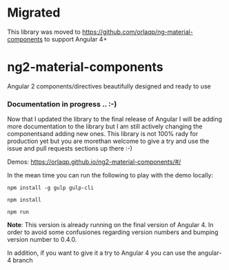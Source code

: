 # Migrated

This library was moved to https://github.com/orlaqp/ng-material-components to support Angular 4+

# ng2-material-components

Angular 2 components/directives beautifully designed and ready to use

### Documentation in progress .. :-)

Now that I updated the library to the final release of Angular I will be adding 
more documentation to the library but I am still actively changing the componentsand 
adding new ones. This library is not 100% rady for production yet but you are morethan welcome 
to give a try and use the issue and pull requests sections up there :-)  

Demos: https://orlaqp.github.io/ng2-material-components/#/

In the mean time you can run the following to play  with the demo locally:

`npm install -g gulp gulp-cli`

`npm install`

`npm run`


**Note**: This version is already running on the final version of Angular 4. In order to avoid some confusiones regarding version numbers and bumping version number to 0.4.0.

In addition, if you want to give it a try to Angular 4 you can use the angular-4 branch
